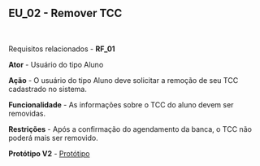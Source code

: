 ## **EU_02 - Remover TCC** 
<br>


Requisitos relacionados - **RF_01**

**Ator** - Usuário do tipo Aluno

**Ação** - O usuário do tipo Aluno deve solicitar a remoção de seu TCC cadastrado no sistema.

**Funcionalidade** - As informações sobre o TCC do aluno devem ser removidas.

**Restrições** -
Após a confirmação do agendamento da banca, o TCC não poderá mais ser removido.

**Protótipo V2** - [Protótipo](https://drive.google.com/file/d/0B_A4Vwr_SVngZjF6OWtsRXJBbVE/view?usp=sharing)